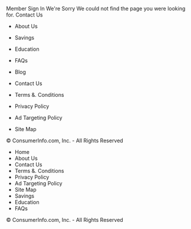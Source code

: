 Member Sign In We're Sorry We could not find the page you were looking for. Contact Us

*   About Us
*   Savings
*   Education
*   FAQs
*   Blog

*   Contact Us
*   Terms &. Conditions
*   Privacy Policy
*   Ad Targeting Policy
*   Site Map

© ConsumerInfo.com, Inc. - All Rights Reserved

*   Home
*   About Us
*   Contact Us
*   Terms &. Conditions
*   Privacy Policy
*   Ad Targeting Policy
*   Site Map
*   Savings
*   Education
*   FAQs

© ConsumerInfo.com, Inc. - All Rights Reserved